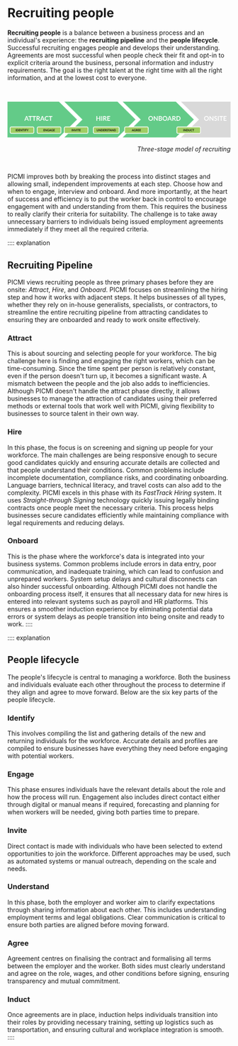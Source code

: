 # Recruiting people

**Recruiting people** is a balance between a business process and an individual's experience: the **recruiting pipeline** and the **people lifecycle**. Successful recruiting engages people and develops their understanding. Agreements are most successful when people check their fit and opt-in to explicit criteria around the business, personal information and industry requirements. The goal is the right talent at the right time with all the right information, and at the lowest cost to everyone.

<br/>

![Recruiting People—three phase diagram](../../img/recruiting-people.png)
<p style="text-align: right"><i>Three-stage model of recruiting</i></p>
<br/>

PICMI improves both by breaking the process into distinct stages and allowing small, independent improvements at each step. Choose how and when to engage, interview and onboard. And more importantly, at the heart of success and efficiency is to put the worker back in control to encourage engagement with and understanding from them. This requires the business to really clarify their criteria for suitability. The challenge is to take away unnecessary barriers to individuals being issued employment agreements immediately if they meet all the required criteria.

:::: explanation
## Recruiting Pipeline
PICMI views recruiting people as three primary phases before they are onsite: _Attract_, _Hire_, and _Onboard_. PICMI focuses on streamlining the hiring step and how it works with adjacent steps. It helps businesses of all types, whether they rely on in-house generalists, specialists, or contractors, to streamline the entire recruiting pipeline from attracting candidates to ensuring they are onboarded and ready to work onsite effectively.
### Attract
This is about sourcing and selecting people for your workforce. The big challenge here is finding and engaging the right workers, which can be time-consuming. Since the time spent per person is relatively constant, even if the person doesn't turn up, it becomes a significant waste. A mismatch between the people and the job also adds to inefficiencies. Although PICMI doesn't handle the attract phase directly, it allows businesses to manage the attraction of candidates using their preferred methods or external tools that work well with PICMI, giving flexibility to businesses to source talent in their own way.
### Hire
In this phase, the focus is on screening and signing up people for your workforce. The main challenges are being responsive enough to secure good candidates quickly and ensuring accurate details are collected and that people understand their conditions. Common problems include incomplete documentation, compliance risks, and coordinating onboarding. Language barriers, technical literacy, and travel costs can also add to the complexity. PICMI excels in this phase with its _FastTrack Hiring_ system. It uses _Straight-through Signing_ technology quickly issuing legally binding contracts once people meet the necessary criteria. This process helps businesses secure candidates efficiently while maintaining compliance with legal requirements and reducing delays.
### Onboard
This is the phase where the workforce's data is integrated into your business systems. Common problems include errors in data entry, poor communication, and inadequate training, which can lead to confusion and unprepared workers. System setup delays and cultural disconnects can also hinder successful onboarding. Although PICMI does not handle the onboarding process itself, it ensures that all necessary data for new hires is entered into relevant systems such as payroll and HR platforms. This ensures a smoother induction experience by eliminating potential data errors or system delays as people transition into being onsite and ready to work.
::::

:::: explanation
## People lifecycle
The people's lifecycle is central to managing a workforce. Both the business and individuals evaluate each other throughout the process to determine if they align and agree to move forward. Below are the six key parts of the people lifecycle.
### Identify
This involves compiling the list and gathering details of the new and returning individuals for the workforce. Accurate details and profiles are compiled to ensure businesses have everything they need before engaging with potential workers.
### Engage
This phase ensures individuals have the relevant details about the role and how the process will run. Engagement also includes direct contact either through digital or manual means if required, forecasting and planning for when workers will be needed, giving both parties time to prepare.
### Invite
Direct contact is made with individuals who have been selected to extend opportunities to join the workforce. Different approaches may be used, such as automated systems or manual outreach, depending on the scale and needs.
### Understand
In this phase, both the employer and worker aim to clarify expectations through sharing information about each other. This includes understanding employment terms and legal obligations. Clear communication is critical to ensure both parties are aligned before moving forward.
### Agree
Agreement centres on finalising the contract and formalising all terms between the employer and the worker. Both sides must clearly understand and agree on the role, wages, and other conditions before signing, ensuring transparency and mutual commitment.
### Induct
Once agreements are in place, induction helps individuals transition into their roles by providing necessary training, setting up logistics such as transportation, and ensuring cultural and workplace integration is smooth.
::::

